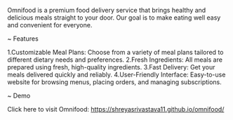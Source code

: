 Omnifood is a premium food delivery service that brings healthy and delicious meals straight to your door. Our goal is to make eating well easy and convenient for everyone.

~ Features

1.Customizable Meal Plans: Choose from a variety of meal plans tailored to different dietary needs and preferences.
2.Fresh Ingredients: All meals are prepared using fresh, high-quality ingredients.
3.Fast Delivery: Get your meals delivered quickly and reliably.
4.User-Friendly Interface: Easy-to-use website for browsing menus, placing orders, and managing subscriptions.

~ Demo

Click here to visit Omnifood: https://shreyasrivastava11.github.io/omnifood/
